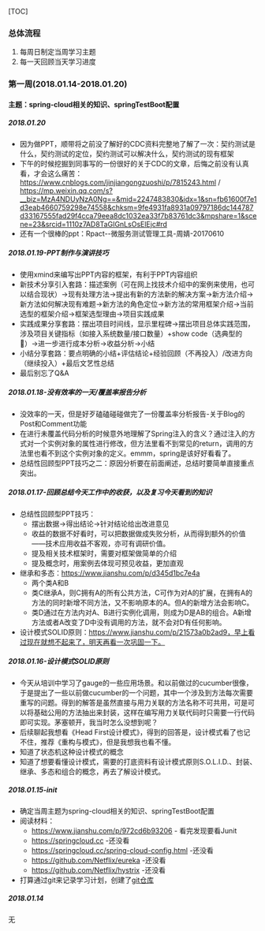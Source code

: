 [TOC]



### 总体流程

1. 每周日制定当周学习主题
2. 每一天回顾当天学习进度

### 第一周(2018.01.14-2018.01.20)
#### 主题：spring-cloud相关的知识、springTestBoot配置

##### 2018.01.20

* 因为做PPT，顺带将之前没了解好的CDC资料完整地了解了一次：契约测试是什么，契约测试的定位，契约测试可以解决什么，契约测试的现有框架
* 下午的时候挖掘到同事写的一份很好的关于CDC的文章，后悔之前没有认真看，才会这么痛苦：https://www.cnblogs.com/jinjiangongzuoshi/p/7815243.html / https://mp.weixin.qq.com/s?__biz=MzA4NDUyNzA0Ng==&mid=2247483830&idx=1&sn=fb61600f7e1d3eab4660759298e74558&chksm=9fe4931fa8931a09797186dc144787d33167555fad29f4cca79eea8dc1032ea33f7b83761dc3&mpshare=1&scene=23&srcid=1110z7AD8TaGIGnLsOsElEjc#rd
* 还有一个很棒的ppt：Rpact--微服务测试管理工具-周婧-20170610

##### 2018.01.19-PPT制作与演讲技巧

* 使用xmind来编写出PPT内容的框架，有利于PPT内容组织
* 新技术分享引入套路：描述案例（可在网上找技术介绍中的案例来使用，也可以结合现状）->现有处理方法->提出有新的方法新的解决方案->新方法介绍->新方法如何解决现有难题->新方法的角色定位->新方法的常用框架介绍->当前选型的框架介绍->框架选型理由->项目实践成果
* 实践成果分享套路：摆出项目时间线，显示里程碑->摆出项目总体实践范围，涉及项目关键指标（如接入系统数量/接口数量）+show code（选典型的🌰）->进一步进行成本分析->收益分析->小结
* 小结分享套路：要点明确的小结+评估结论+经验回顾（不再投入）/改进方向（继续投入）+最后文艺性总结
* 最后别忘了Q&A

##### 2018.01.18-没有效率的一天/覆盖率报告分析

* 没效率的一天，但是好歹磕磕碰碰做完了一份覆盖率分析报告-关于Blog的Post和Comment功能
* 在进行未覆盖代码分析的时候意外地理解了Spring注入的含义？通过注入的方式对一个实例对象的属性进行修改，但方法里看不到常见的return，调用的方法里也看不到这个实例对象的定义。emmm，spring是该好好看看了。
* 总结性回顾型PPT技巧之二：原因分析要在前面阐述，总结时要简单直接重点突出。

##### 2018.01.17-回顾总结今天工作中的收获，以及复习今天看到的知识

* 总结性回顾型PPT技巧：
  * 摆出数据->得出结论->针对结论给出改进意见
  * 收益的数据不好看时，可以把数据做成失败分析，从而得到额外的价值——技术应用收益不客观，亦可有调研价值。
  * 提及相关技术框架时，需要对框架做简单的介绍
  * 提及概念时，用案例去体现可预见收益，更加直观
* 继承和多态：https://www.jianshu.com/p/d345d1bc7e4a
  * 两个类A和B
  * 类C继承A，则C拥有A的所有公共方法，C可作为对A的扩展，在拥有A的方法的同时新增不同方法，又不影响原本的A。但A的新增方法会影响C。
  * 类D通过在方法内对A、B进行实例化调用，则成为D是AB的组合。A新增方法或者A改变了D中没有调用的方法，就不会对D有任何影响。
* 设计模式SOLID原则：https://www.jianshu.com/p/21573a0b2ad9，早上看过现在就想不起来了，明天再看一次巩固一下。

##### 2018.01.16-设计模式SOLID原则

* 今天从培训中学习了gauge的一些应用场景。和以前做过的cucumber很像，于是提出了一些以前做cucumber的一个问题，其中一个涉及到方法每次需要重写的问题。得到的解答是虽然直接与用力关联的方法名称不可共用，可是可以将基础公用的方法抽出来封装，这样在编写用力关联代码时只需要一行代码即可实现。茅塞顿开，我当时怎么没想到呢？
* 后续聊起我想看《Head First设计模式》，得到的回答是，设计模式看了也记不住，推荐《重构与模式》，但是我想我也看不懂。
* 知道了状态机这种设计模式的概念
* 知道了想要看懂设计模式，需要的打底资料有设计模式原则S.O.L.I.D.、封装、继承、多态和组合的概念，再去了解设计模式。



##### 2018.01.15-init

- 确定当周主题为spring-cloud相关的知识、springTestBoot配置
- 阅读材料：
  - https://www.jianshu.com/p/972cd6b93206 - 看完发现要看Junit
  - https://springcloud.cc -还没看
  - https://springcloud.cc/spring-cloud-config.html -还没看
  - https://github.com/Netflix/eureka -还没看
  - https://github.com/Netflix/hystrix -还没看
- 打算通过git来记录学习计划，创建了[git仓库](https://github.com/ElesG/LearnPlan)

##### 2018.01.14

无
##### 


